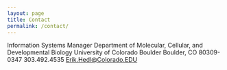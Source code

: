 ```yaml
---
layout: page
title: Contact
permalink: /contact/
---
```


Information Systems Manager
Department of Molecular, Cellular, and Developmental Biology
University of Colorado Boulder
Boulder, CO 80309-0347
303.492.4535
Erik.Hedl@Colorado.EDU
